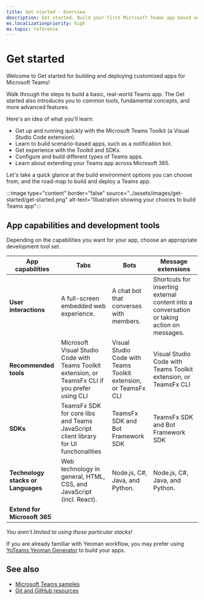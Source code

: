 ```yaml
---
title: Get started - Overview
description: Get started. Build your first Microsoft Teams app based on language (Node.js, C#, Java, and Python) and developement environment, understand app capabilities, SDKs.
ms.localizationpriority: high
ms.topic: reference
---
```

# Get started

Welcome to Get started for building and deploying customized apps for Microsoft Teams!

Walk through the steps to build a basic, real-world Teams app. The Get started also introduces you to common tools, fundamental concepts, and more advanced features.

Here's an idea of what you'll learn:

* Get up and running quickly with the Microsoft Teams Toolkit (a Visual Studio Code extension).
* Learn to build scenario-based apps, such as a notification bot.
* Get experience with the Toolkit and SDKs.
* Configure and build different types of Teams apps.
* Learn about extending your Teams app across Microsoft 365.

Let's take a quick glance at the build environment options you can choose from, and the road-map to build and deploy a Teams app.

:::image type="content" border="false" source="../assets/images/get-started/get-started.png" alt-text="Illustration showing your choices to build Teams app":::

## App capabilities and development tools

Depending on the capabilities you want for your app, choose an appropriate development tool set.

| App capabilities | Tabs | Bots | Message extensions |
|--------|-------------|--------|--------|
| **User interactions** | A full-screen embedded web experience. | A chat bot that converses with members. | Shortcuts for inserting external content into a conversation or taking action on messages. |
| **Recommended tools** | Microsoft Visual Studio Code with Teams Toolkit extension, or TeamsFx CLI if you prefer using CLI | Visual Studio Code with Teams Toolkit extension, or TeamsFx CLI | Visual Studio Code with Teams Toolkit extension, or TeamsFx CLI |
| **SDKs** | TeamsFx SDK for core libs and Teams JavaScript client library for UI functionalities | TeamsFx SDK and Bot Framework SDK | TeamsFx SDK and Bot Framework SDK |
| **Technology stacks or Languages** | Web technology in general, HTML, CSS, and JavaScript (incl. React). | Node.js, C#, Java, and Python. | Node.js, C#, Java, and Python. |
| **Extend for Microsoft 365** | | | |

*You aren't limited to using these particular stacks!*

If you are already familiar with Yeoman workflow, you may prefer using [YoTeams Yeoman Generator](https://github.com/pnp/generator-teams/blob/master/docs/docs/tutorials/build-your-first-microsoft-teams-app.md) to build your apps.

## See also

* [Microsoft Teams samples](https://github.com/OfficeDev/Microsoft-Teams-Samples#microsoft-teams-samples)
* [Git and GitHub resources](/contribute/additional-resources)
